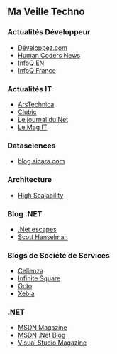 ﻿---
tags: veille-watch
---

## Ma Veille Techno

### Actualités Développeur
- [Développez.com](https://www.developpez.com/)
- [Human Coders News](https://news.humancoders.com/)
- [InfoQ EN](https://www.infoq.com/)
- [InfoQ France](https://www.infoq.com/fr)


### Actualités IT
- [ArsTechnica](arstechnica.com)
- [Clubic](http://www.clubic.com/)
- [Le journal du Net](http://www.journaldunet.com/)
- [Le Mag IT](http://www.lemagit.fr/)

### Datasciences
- [blog sicara.com](https://blog.sicara.com/)

### Architecture
- [High Scalability](http://highscalability.com/)

### Blog .NET
- [.Net escapes](https://andrewlock.net/#open)
- [Scott Hanselman](https://www.hanselman.com/blog/)

### Blogs de Société de Services
- [Cellenza](http://blog.cellenza.com/)
- [Infinite Square](http://blogs.infinitesquare.com/)
- [Octo](https://blog.octo.com/)
- [Xebia](http://blog.xebia.fr/)

### .NET
- [MSDN Magazine](https://msdn.microsoft.com/en-us/magazine/)
- [MSDN .Net Blog](https://blogs.msdn.microsoft.com/dotnet/)
- [Visual Studio Magazine](https://visualstudiomagazine.com/Home.aspx)

